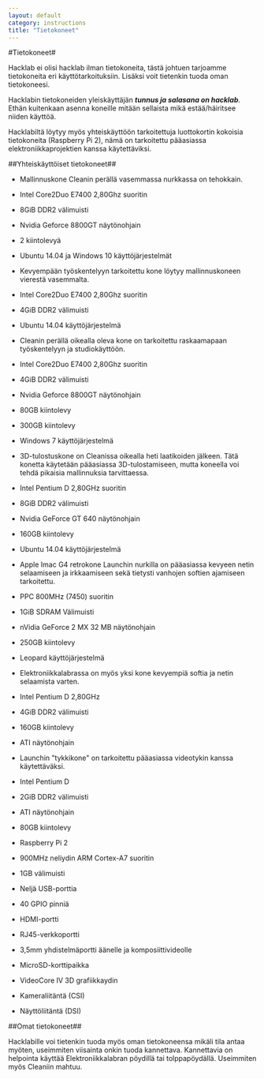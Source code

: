 ```yaml
---
layout: default
category: instructions
title: "Tietokoneet"
---
```


#Tietokoneet#

Hacklab ei olisi hacklab ilman tietokoneita, tästä johtuen tarjoamme tietokoneita eri käyttötarkoituksiin. Lisäksi voit tietenkin tuoda oman tietokoneesi.

Hacklabin tietokoneiden yleiskäyttäjän ***tunnus ja salasana on hacklab***. Ethän kuitenkaan asenna koneille mitään sellaista mikä estää/häiritsee niiden käyttöä.

Hacklabiltä löytyy myös yhteiskäyttöön tarkoitettuja luottokortin kokoisia tietokoneita (Raspberry Pi 2), nämä on tarkoitettu pääasiassa elektroniikkaprojektien kanssa käytettäviksi.


##Yhteiskäyttöiset tietokoneet##
* Mallinnuskone Cleanin perällä vasemmassa nurkkassa on tehokkain.
 * Intel Core2Duo E7400 2,80Ghz suoritin
 * 8GiB DDR2 välimuisti
 * Nvidia Geforce 8800GT näytönohjain
 * 2 kiintolevyä
 * Ubuntu 14.04 ja Windows 10 käyttöjärjestelmät

* Kevyempään työskentelyyn tarkoitettu kone löytyy mallinnuskoneen vierestä vasemmalta.
 * Intel Core2Duo E7400 2,80Ghz suoritin
 * 4GiB DDR2 välimuisti
 * Ubuntu 14.04 käyttöjärjestelmä

* Cleanin perällä oikealla oleva kone on tarkoitettu raskaamapaan työskentelyyn ja studiokäyttöön.
 * Intel Core2Duo E7400 2,80Ghz suoritin
 * 4GiB DDR2 välimuisti
 * Nvidia Geforce 8800GT näytönohjain
 * 80GB kiintolevy
 * 300GB kiintolevy
 * Windows 7 käyttöjärjestelmä

* 3D-tulostuskone on Cleanissa oikealla heti laatikoiden jälkeen. Tätä konetta käytetään pääasiassa 3D-tulostamiseen, mutta koneella voi tehdä pikaisia mallinnuksia tarvittaessa.
 * Intel Pentium D 2,80GHz suoritin
 * 8GiB DDR2 välimuisti
 * Nvidia GeForce GT 640 näytönohjain
 * 160GB kiintolevy
 * Ubuntu 14.04 käyttöjärjestelmä

* Apple Imac G4 retrokone Launchin nurkilla on pääasiassa kevyeen netin selaamiseen ja irkkaamiseen sekä tietysti vanhojen softien ajamiseen tarkoitettu.
 * PPC 800MHz (7450) suoritin
 * 1GiB SDRAM Välimuisti
 * nVidia GeForce 2 MX 32 MB näytönohjain
 * 250GB kiintolevy
 * Leopard käyttöjärjestelmä
 
* Elektroniikkalabrassa on myös yksi kone kevyempiä softia ja netin selaamista varten.
 * Intel Pentium D 2,80GHz
 * 4GiB DDR2 välimuisti
 * 160GB kiintolevy
 * ATI näytönohjain

* Launchin "tykkikone" on tarkoitettu pääasiassa videotykin kanssa käytettäväksi.
 * Intel Pentium D
 * 2GiB DDR2 välimuisti
 * ATI näytönohjain
 * 80GB kiintolevy

* Raspberry Pi 2
 * 900MHz neliydin ARM Cortex-A7 suoritin
 * 1GB välimuisti
 * Neljä USB-porttia
 * 40 GPIO pinniä
 * HDMI-portti
 * RJ45-verkkoportti
 * 3,5mm yhdistelmäportti äänelle ja komposiittivideolle
 * MicroSD-korttipaikka
 * VideoCore IV 3D grafiikkaydin
 * Kameraliitäntä (CSI)
 * Näyttöliitäntä (DSI)




##Omat tietokoneet##

Hacklabille voi tietenkin tuoda myös oman tietokoneensa mikäli tila antaa myöten, useimmiten viisainta onkin tuoda kannettava. Kannettavia on helpointa käyttää Elektroniikkalabran pöydillä tai tolppapöydällä. Useimmiten myös Cleaniin mahtuu.

